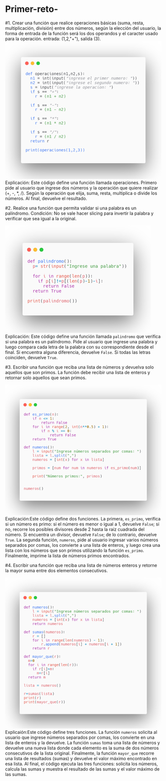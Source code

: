 # Primer-reto-
#1. Crear una función que realice operaciones básicas (suma, resta, multiplicación, división) entre dos números, según la elección del usuario, la forma de entrada de la función será los dos operandos y el caracter usado para la operación. entrada: (1,2,"+"), salida (3).
![Descrpición de la imagen](https://github.com/vcarreno52/Primer-reto-/blob/main/Imagen%20cod%201.png?raw=true)
Explicación: Este código define una función llamada operaciones. Primero pide al usuario que ingrese dos números y la operación que quiere realizar (+, -, *, /). Según la operación que elija, suma, resta, multiplica o divide los números. Al final, devuelve el resultado.

#2. Realice una función que permita validar si una palabra es un palíndromo. Condición: No se vale hacer slicing para invertir la palabra y verificar que sea igual a la original.

![Descrpición de la imagen](https://github.com/vcarreno52/Primer-reto-/blob/main/Imagen%20c%C3%B3digo%202.png?raw=true)
Explicación: Este código define una función llamada `palindromo` que verifica si una palabra es un palíndromo. Pide al usuario que ingrese una palabra y luego compara cada letra de la palabra con su correspondiente desde el final. Si encuentra alguna diferencia, devuelve `False`. Si todas las letras coinciden, devuelve `True`.


#3. Escribir una función que reciba una lista de números y devuelva solo aquellos que son primos. La función debe recibir una lista de enteros y retornar solo aquellos que sean primos.

![Descrpición de la imagen](https://github.com/vcarreno52/Primer-reto-/blob/main/Imagen%20c%C3%B3digo%203.png?raw=true)
Explicación:Este código define dos funciones. La primera, `es_primo`, verifica si un número es primo: si el número es menor o igual a 1, devuelve `False`; si no, recorre los posibles divisores desde 2 hasta la raíz cuadrada del número. Si encuentra un divisor, devuelve `False`; de lo contrario, devuelve `True`. La segunda función, `numeros`, pide al usuario ingresar varios números separados por comas, los convierte a una lista de enteros, y luego crea una lista con los números que son primos utilizando la función `es_primo`. Finalmente, imprime la lista de números primos encontrados.


#4. Escribir una función que reciba una lista de números enteros y retorne la mayor suma entre dos elementos consecutivos.

![Descrpición de la imagen](https://github.com/vcarreno52/Primer-reto-/blob/main/Imagen%20c%C3%B3digo%204.png?raw=true)
Explicaión:Este código define tres funciones. La función `numeros` solicita al usuario que ingrese números separados por comas, los convierte en una lista de enteros y la devuelve. La función `sumas` toma una lista de números y devuelve una nueva lista donde cada elemento es la suma de dos números consecutivos de la lista original. Finalmente, la función `mayor_que` recorre una lista de resultados (sumas) y devuelve el valor máximo encontrado en esa lista. Al final, el código ejecuta las tres funciones: solicita los números, calcula las sumas y muestra el resultado de las sumas y el valor máximo de las sumas.
